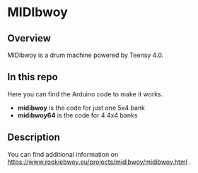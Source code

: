 # MIDIbwoy

## Overview

MIDIbwoy is a drum machine powered by Teensy 4.0.


## In this repo

Here you can find the Arduino code to make it works.
+ **midibwoy** is the code for just one 5x4 bank
+ **midibwoy64** is the code for 4 4x4 banks


## Description

You can find additional information on <https://www.rookiebwoy.eu/projects/midibwoy/midibwoy.html> .